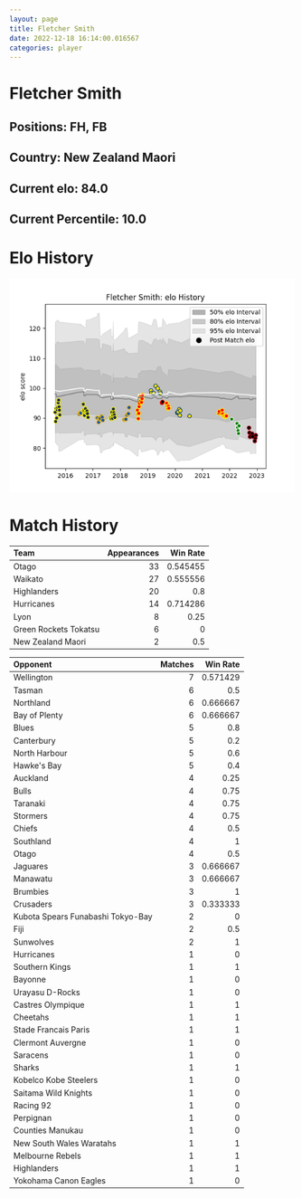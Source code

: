 ```yaml
---  
layout: page  
title: Fletcher Smith  
date: 2022-12-18 16:14:00.016567  
categories: player  
---
```

# Fletcher Smith

## Positions: FH, FB

## Country: New Zealand Maori

## Current elo: 84.0

## Current Percentile: 10.0

# Elo History


![elo history](history_FletcherSmith.png)
# Match History


| Team                  |   Appearances |   Win Rate |
|:----------------------|--------------:|-----------:|
| Otago                 |            33 |   0.545455 |
| Waikato               |            27 |   0.555556 |
| Highlanders           |            20 |   0.8      |
| Hurricanes            |            14 |   0.714286 |
| Lyon                  |             8 |   0.25     |
| Green Rockets Tokatsu |             6 |   0        |
| New Zealand Maori     |             2 |   0.5      |

| Opponent                          |   Matches |   Win Rate |
|:----------------------------------|----------:|-----------:|
| Wellington                        |         7 |   0.571429 |
| Tasman                            |         6 |   0.5      |
| Northland                         |         6 |   0.666667 |
| Bay of Plenty                     |         6 |   0.666667 |
| Blues                             |         5 |   0.8      |
| Canterbury                        |         5 |   0.2      |
| North Harbour                     |         5 |   0.6      |
| Hawke's Bay                       |         5 |   0.4      |
| Auckland                          |         4 |   0.25     |
| Bulls                             |         4 |   0.75     |
| Taranaki                          |         4 |   0.75     |
| Stormers                          |         4 |   0.75     |
| Chiefs                            |         4 |   0.5      |
| Southland                         |         4 |   1        |
| Otago                             |         4 |   0.5      |
| Jaguares                          |         3 |   0.666667 |
| Manawatu                          |         3 |   0.666667 |
| Brumbies                          |         3 |   1        |
| Crusaders                         |         3 |   0.333333 |
| Kubota Spears Funabashi Tokyo-Bay |         2 |   0        |
| Fiji                              |         2 |   0.5      |
| Sunwolves                         |         2 |   1        |
| Hurricanes                        |         1 |   0        |
| Southern Kings                    |         1 |   1        |
| Bayonne                           |         1 |   0        |
| Urayasu D-Rocks                   |         1 |   0        |
| Castres Olympique                 |         1 |   1        |
| Cheetahs                          |         1 |   1        |
| Stade Francais Paris              |         1 |   1        |
| Clermont Auvergne                 |         1 |   0        |
| Saracens                          |         1 |   0        |
| Sharks                            |         1 |   1        |
| Kobelco Kobe Steelers             |         1 |   0        |
| Saitama Wild Knights              |         1 |   0        |
| Racing 92                         |         1 |   0        |
| Perpignan                         |         1 |   0        |
| Counties Manukau                  |         1 |   0        |
| New South Wales Waratahs          |         1 |   1        |
| Melbourne Rebels                  |         1 |   1        |
| Highlanders                       |         1 |   1        |
| Yokohama Canon Eagles             |         1 |   0        |